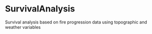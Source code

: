 # SurvivalAnalysis
Survival analysis based on fire progression data using topographic and weather variables 
